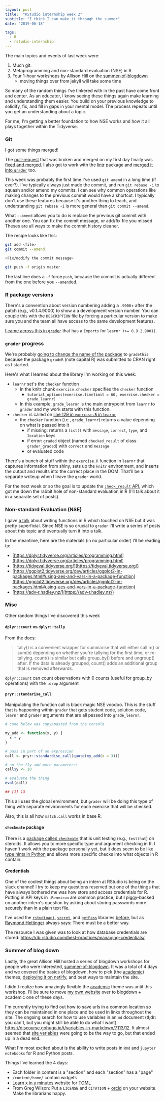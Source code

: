 ```yaml
---
layout: post
title:  "RStudio internship week 2"
subtitle: "I think I can make it through the summer"
date: "2019-06-18"

tags:
  - R
  - rstudio-internship
---
```


The main topics and events of last week were:

1. Much git.
2. Metaprogramming and non-standard evaluation (NSE) in R
3. Four 1-hour workshops by Allison Hill on the [summer-of-blogdown][summer-of-blogdown]
    - moving things over from jekyll will take some time

So many of the random things I've tinkered with in the past have come front and center.
As an educator,
I know seeing these things again make learning and understanding them easier.
You build on your previous knowledge to solidify, fix, and fill in gaps in your mental model.
The process repeats until you get an understanding about a topic.

For me, I'm getting a better foundation to how NSE works and how it all plays together within the Tidyverse.

<!-- more -->

### Git

I got some things merged!

The [pull-request][grader-pr-10] that was broken and merged on my first day finally was [fixed and merged][grader-pr-14].
I also got to work with the [lintr][lintr] package and [merged it into `grader`][grader-pr-17] too.

This week was probably the first time I've used `git amend` in a long time (if ever?).
I've typically always just made the commit, and run `git rebase -i` to squash and/or amend my commits.
I can see why common operations like making changes to the previous commit would have a shortcut.
I typically don't use these features because it's another thing to teach, and understanding `git rebase -i` is more general than `git commit --amend`.

What `--amend` allows you to do is replace the previous git commit with another one.
You can fix the commit message, or add/fix file you missed.
Theses are all ways to make the commit history cleaner.

The recipe looks like this:

```bash
git add <file>
git commit --amend

<Fix/modify the commit message>

git push -f origin master
```

The last line does a `-f` force `push`, because the commit is actually different from the one before you `--amend`ed.

### R package versions

There's a convention about version numbering adding a `.9000`+ after the patch (e.g., v0.1.4.9000) to show a
a development version number.
You can couple this with the `DESCRIPTION` file by forcing a particular version to make sure you and the team
all have access to the same development features.

[I came across this in `grader`][grader-description] that has a `Imports` for `learnr (>= 0.9.2.9001)`.

### `grader` progress

We're probably [going to change the name of the package][grader-is-18] to
`gradethis` because the package `gradeR` (note capital R) was submitted to CRAN right as I started.

Here's what I learned about the library I'm working on this week:

- `learnr` set's the `checker` function
    - In the knitr chunk `exercise.checker` specifies the `checker` function
        - `tutorial_options(exercise.timelimit = 60, exercise.checker = grade_learnr)`
    - In this example, `grade_learnr` is the main entrypoint from `learnr` to `grader` and my work starts with this function.
- `checker` is called on [line 129 in `exercise.R` in `learnr`][checker-call]
    - the `checker` function (i.e., `grade_learnr`) returns a value depending on what is passed into it
        - if missing: returns a `list()` with `message`, `correct`, `type`, and `location` keys
        - if error: `graded` object (named `checked_result` of class `grader_graded`) with `correct` and `message`
        - or evaluated code

There's a bunch of stuff within the `exercise.R` function in `learnr` that captures information from shiny,
sets up the `knitr` environment, and inserts the output and results into the correct place in the DOM.
That'll be a separate writeup when I leave the `grader` world.

For the next week or so the goal is to update the [`check_result` API][grader-is-11],
which got me down the rabbit hole of non-standard evaluation in R (I'll talk about it in a separate set of posts).

### Non-standard Evaluation (NSE)

I gave [a talk][satRday-function] about writing functions in R which touched on NSE but it was pretty superficial.
Since NSE is so crucial to `grader` I'll write a series of posts about this topic and eventually turn it into a talk.

In the meantime, here are the materials (in no particular order) I'll be reading to:

- [https://dplyr.tidyverse.org/articles/programming.html](https://dplyr.tidyverse.org/articles/programming.html)
- [https://tidyeval.tidyverse.org/](https://tidyeval.tidyverse.org/)
- [https://ggplot2.tidyverse.org/dev/articles/ggplot2-in-packages.html#using-aes-and-vars-in-a-package-function](https://ggplot2.tidyverse.org/dev/articles/ggplot2-in-packages.html#using-aes-and-vars-in-a-package-function)
- [https://adv-r.hadley.nz/](https://adv-r.hadley.nz/)


### Misc

Other random things I've discovered this week

#### `dplyr::count` vs `dplyr::tally`

From the docs:

> tally() is a convenient wrapper for summarise that will either call n() or sum(n) depending on whether you're tallying for the first time, or re-tallying.
> count() is similar but calls group_by() before and ungroup() after. If the data is already grouped, count() adds an additional group that is removed afterwards.

`dplyr::count` can count observations with 0 counts (useful for group_by operations) with the `.drop` argument

#### `pryr::standarise_call`

Manipulating the function call is black magic NSE voodoo.
This is the stuff that is happening within `grader` that gets student code, solution code, `learnr` and `grader` arguments
that are all passed into `grade_learnr`.

```r
# code below was copy/pasted from the console

my_add <- function(x, y) {
  x + y
}

# pass in part of an expression
call <- pryr::standardise_call(quote(my_add(x = 3)))

# on the fly add more parameters!
call$y <- 10 

# evaluate the thing
eval(call) 

## [1] 13
```

This all uses the global environment,
but `grader` will be doing this type of thing with separate environments for each exercise that will be checked.

Also, this is all how `match.call` works in base R.

#### `checkmate` package

There is a [package called `checkmate`][pkg-checkmate] that is unit testing (e.g., `testthat`) on steroids.
It allows you to more specific type and argument checking in R.
I haven't work with the package personally yet, but it does seem to be like [type hints in Python][python-type-hints]
and allows more specific checks into what objects in R contain.


#### Credentials

One of the coolest things about being an intern at RStudio is being on the slack channel!
I try to keep my questions reserved but one of the things that have always bothered me was how store and access credentials for R.
Putting in API keys in `.Renviron` are common practice, but I piggy-backed on another intern's question by asking about
storing passwords more securely than in a plain text file.

I've used the [`rstudioapi`][pkg-rstudioapi], [`secret`][pkg-secret], and [`getPass`][pkg-getPass] libraries [before][pkg-sdalr],
but as [Raymond Hettinger][raymondh] always says: There must be a better way.

The resource I was given was to look at how database credentials are stored: https://db.rstudio.com/best-practices/managing-credentials/

### Summer of blog down

Lastly,
the great Allison Hill hosted a series of blogdown workshops for people who were interested, [summer-of-blogdown][summer-of-blogdown].
It was a total of 4 days and we covered
the basics of blogdown,
how to pick (the [academic][hugo-academic]) themes,
[deploying it on netlify][netlify-chendaniely],
and best ways to maintain the site.

I didn't realize how amazingly flexible the [academic][hugo-academic] theme was until this workshop.
I'll be sure to move [my own website][jekyll-chendaniely] over to blogdown + academic one of these days.

I'm currently trying to find out how to save urls in a common location so they can be maintained in one place and be used in links throughout the site.
The ongoing search for how to use variables in an `md` document (tl;dr: you can't, but you might still be able to do what I want):
https://discourse.gohugo.io/t/variables-in-markdown/7113/12.
It almost seemed that [site variables](https://gohugo.io/variables/site/)
were going to be the way to go, but that ended up in a dead end.

What I'm most excited about is the ability to write posts in `Rmd` and `jupyter notebooks` for R and Python posts.

Things I've learned the 4 days:

- Each folder in content is a "section" and each "section" has a "page"
- `/content/home/` contain widgets
- [Learn x in y minutes](https://learnxinyminutes.com) website for [TOML](https://learnxinyminutes.com/docs/toml/)
- From Greg Wilson: Put a `LICENSE` and `CITATION` + [orcid](https://orcid.org/0000-0003-3857-1741) on your website. Make the librarians happy.


[summer-of-blogdown]: https://summer-of-blogdown.netlify.com
[work-effectively]: https://www.amazon.com/Working-Effectively-Legacy-Michael-Feathers/dp/0131177052
[grader-pr-10]: https://github.com/rstudio-education/grader/pull/10
[grader-pr-14]: https://github.com/rstudio-education/grader/pull/14
[grader-pr-17]: https://github.com/rstudio-education/grader/pull/17
[lintr]: https://github.com/jimhester/lintr
[grader-is-18]: [https://github.com/rstudio-education/grader/issues/18]
[checker-call]: https://github.com/rstudio/learnr/blob/master/R/exercise.R#L129
[grader-is-11]: https://github.com/rstudio-education/grader/issues/11
[satRday-function]: https://github.com/chendaniely/satRdays-dc2018-functions
[grader-description]: https://github.com/rstudio-education/grader/blob/master/DESCRIPTION
[python-type-hints]: https://docs.python.org/3/library/typing.html
[pkg-checkmate]: https://mllg.github.io/checkmate/index.html
[pkg-secret]: https://cran.r-project.org/web/packages/secret/vignettes/secrets.html
[pkg-getPass]: https://cran.r-project.org/web/packages/getPass/index.html
[raymondh]: https://twitter.com/raymondh
[pkg-rstudioapi]: https://cran.rstudio.com/web/packages/rstudioapi/index.html
[pkg-sdalr]: https://github.com/bi-sdal/sdalr
[netlify-chendaniely]: https://chendaniely.netlify.com/
[hugo-academic]: https://themes.gohugo.io/academic/
[jekyll-chendaniely]: https://chendaniely.github.io/
